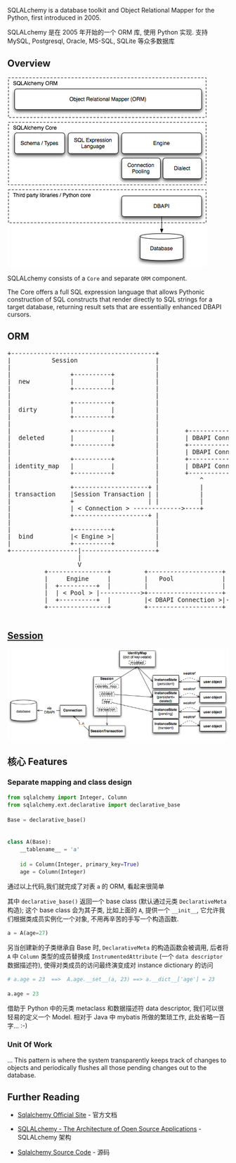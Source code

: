 SQLALchemy is a database toolkit and Object Relational Mapper for the Python, first introduced in 2005.

SQLALchemy 是在 2005 年开始的一个 ORM 库, 使用 Python 实现. 支持 MySQL, Postgresql, Oracle, MS-SQL, SQLite 等众多数据库


Overview
---
![SQLALchemy layer](images/sqlalchemy_layer.png)


SQLALchemy consists of a `Core` and separate `ORM` component.

The Core offers a full SQL expression language that allows Pythonic construction of SQL constructs that render directly to SQL strings for a target database, returning result sets that are essentially enhanced DBAPI cursors.


ORM
---

<pre>
+---------------------------------------+
|           Session                     |
|                                       |
|                +----------+           |
|  new           |          |           |
|                +----------+           |
|                                       |
|                +----------+           |
|  dirty         |          |           |
|                +----------+           |                               +------+
|                                       |                               |      |
|                +----------+           |       +------------------+    |      |
|  deleted       |          |           |       | DBAPI Connection |----|      |
|                +----------+           |       +------------------+    |  DB  |
|                                       |       | DBAPI Connection |----|      |
|                +----------+           |       +------------------+    |      |
| identity_map   |          |           |       | DBAPI Connection |----|      |
|                +----------+           |       +------------------+    |      |
|                                       |           ^          ^        +------+
|                +--------------------+ |           |          |
| transaction    |Session Transaction | |           |          |
|                +                    | |           |          |
|                | < Connection > ------------->----+          |
|                +--------------------+ |                      |
|                                       |                      |
|                +----------+           |                      |
|  bind          |< Engine >|           |                      ^
|                +----------+           |                      |
+------------------|--------------------+                      |
                   |                                           |
                   V                                           |
          +----------------+         +--------------------+    |
          |     Engine     |         |   Pool             |    |
          |  +----------+  |         |                    |    |
          |  | < Pool > |----------->+--------------------+    |
          |  +----------+  |         |< DBAPI Connection >|-->-+
          +----------------+         +--------------------+

</pre>


[Session](http://docs.sqlalchemy.org/en/latest/orm/session.html)
---

![Session Overview](images/session_overview.png)



核心 Features
---

### Separate mapping and class design

``` Python
from sqlalchemy import Integer, Column
from sqlalchemy.ext.declarative import declarative_base

Base = declarative_base()


class A(Base):
    __tablename__ = 'a'

    id = Column(Integer, primary_key=True)
    age = Column(Integer)
```

通过以上代码,我们就完成了对表 `a` 的 ORM, 看起来很简单

其中 `declarative_base()` 返回一个 base class (默认通过元类 `DeclarativeMeta` 构造); 这个 base class 会为其子类, 比如上面的 `A`, 提供一个 `__init__`, 它允许我们根据类成员实例化一个对象, 不用再辛苦的手写一个构造函数.

``` Python
a = A(age=27)
```

另当创建新的子类继承自 Base 时, `DeclarativeMeta` 的构造函数会被调用, 后者将 `A` 中 `Column` 类型的成员替换成 `InstrumentedAttribute` (一个 `data descriptor` 数据描述符), 使得对类成员的访问最终演变成对 instance dictionary 的访问

``` Python
# a.age = 23  ==>  A.age.__set__(a, 23) ==> a.__dict__['age'] = 23

a.age = 23
```

借助于 Python 中的元类 metaclass 和数据描述符 data descriptor, 我们可以很轻易的定义一个 Model. 相对于 Java 中 mybatis 所做的繁琐工作, 此处省略一百字... :-)


### Unit Of Work
...
This pattern is where the system transparently keeps track of changes to objects and periodically flushes all those pending changes out to the database.



Further Reading
---

* [Sqlalchemy Official Site](http://www.sqlalchemy.org/) - 官方文档

* [SQLALchemy - The Architecture of Open Source Applications](http://www.aosabook.org/en/sqlalchemy.html) - SQLALchemy 架构

* [Sqlalchemy Source Code](https://github.com/zzzeek/sqlalchemy) - 源码
